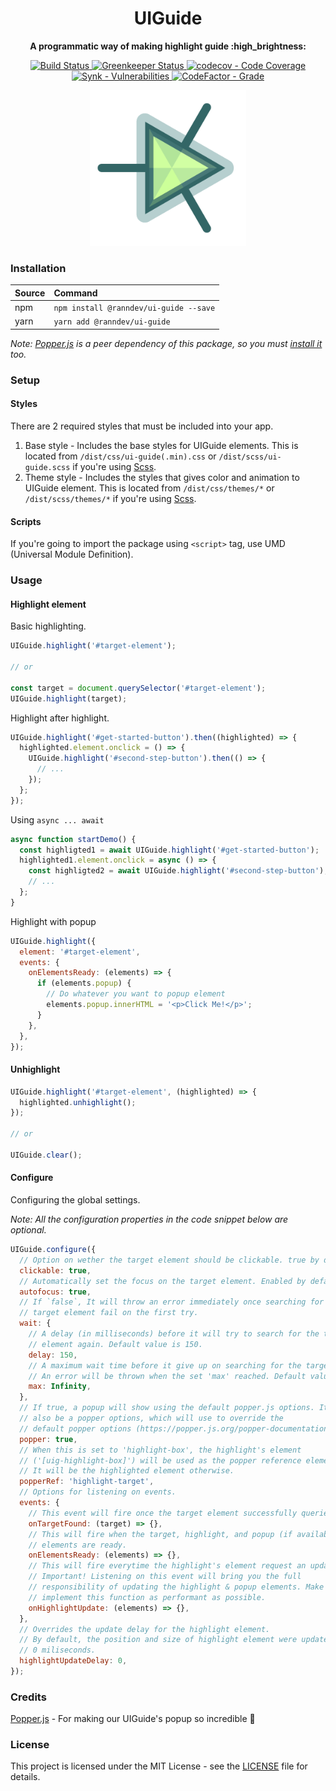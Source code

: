 <h1 align="center">
  <span>UIGuide</span>
</h1>

<p align="center">
  <strong>A programmatic way of making highlight guide :high_brightness:</strong>
</p>

<p align="center">
  <a href="https://github.com/ranndev/ui-guide/actions?query=workflow%3Abuild">
    <img src="https://github.com/ranndev/ui-guide/workflows/build/badge.svg?branch=master" alt="Build Status">
  </a>
  <a href="https://greenkeeper.io">
    <img src="https://badges.greenkeeper.io/ranndev/ui-guide.svg" alt="Greenkeeper Status">
  </a>
  <a href="https://codecov.io/gh/ranndev/ui-guide">
    <img src="https://codecov.io/gh/ranndev/ui-guide/branch/master/graph/badge.svg" alt="codecov - Code Coverage">
  </a>
  <a href="https://snyk.io/test/github/ranndev/ui-guide">
    <img src="https://img.shields.io/snyk/vulnerabilities/github/ranndev/ui-guide" alt="Synk - Vulnerabilities">
  </a>
  <a href="https://www.codefactor.io/repository/github/ranndev/ui-guide">
    <img src="https://img.shields.io/codefactor/grade/github/ranndev/ui-guide/master" alt="CodeFactor - Grade">
  </a>
</p>

<p align="center">
  <img src="https://raw.githubusercontent.com/ranndev/ui-guide/master/images/logo.png" width="250">
</p>

### Installation

| Source | Command                                |
| :----- | :------------------------------------- |
| npm    | `npm install @ranndev/ui-guide --save` |
| yarn   | `yarn add @ranndev/ui-guide`           |

_Note: [Popper.js](https://github.com/FezVrasta/popper.js) is a peer dependency of this package, so you must [install it](https://github.com/FezVrasta/popper.js#installation) too._

### Setup

#### Styles

There are 2 required styles that must be included into your app.

1. Base style - Includes the base styles for UIGuide elements. This is located from `/dist/css/ui-guide(.min).css` or `/dist/scss/ui-guide.scss` if you're using [Scss](https://sass-lang.com/).
2. Theme style - Includes the styles that gives color and animation to UIGuide element. This is located from `/dist/css/themes/*` or `/dist/scss/themes/*` if you're using [Scss](https://sass-lang.com/).

#### Scripts

If you're going to import the package using `<script>` tag, use UMD (Universal Module Definition).

### Usage

#### Highlight element

Basic highlighting.

```javascript
UIGuide.highlight('#target-element');

// or

const target = document.querySelector('#target-element');
UIGuide.highlight(target);
```

Highlight after highlight.

```javascript
UIGuide.highlight('#get-started-button').then((highlighted) => {
  highlighted.element.onclick = () => {
    UIGuide.highlight('#second-step-button').then(() => {
      // ...
    });
  };
});
```

Using `async ... await`

```javascript
async function startDemo() {
  const highligted1 = await UIGuide.highlight('#get-started-button');
  highlighted1.element.onclick = async () => {
    const highligted2 = await UIGuide.highlight('#second-step-button');
    // ...
  };
}
```

Highlight with popup

```javascript
UIGuide.highlight({
  element: '#target-element',
  events: {
    onElementsReady: (elements) => {
      if (elements.popup) {
        // Do whatever you want to popup element
        elements.popup.innerHTML = '<p>Click Me!</p>';
      }
    },
  },
});
```

#### Unhighlight

```javascript
UIGuide.highlight('#target-element', (highlighted) => {
  highlighted.unhighlight();
});

// or

UIGuide.clear();
```

#### Configure

Configuring the global settings.

_Note: All the configuration properties in the code snippet below are optional._

```javascript
UIGuide.configure({
  // Option on wether the target element should be clickable. true by default.
  clickable: true,
  // Automatically set the focus on the target element. Enabled by default.
  autofocus: true,
  // If `false`, It will throw an error immediately once searching for the
  // target element fail on the first try.
  wait: {
    // A delay (in milliseconds) before it will try to search for the target
    // element again. Default value is 150.
    delay: 150,
    // A maximum wait time before it give up on searching for the target element.
    // An error will be thrown when the set 'max' reached. Default value is Infinity
    max: Infinity,
  },
  // If true, a popup will show using the default popper.js options. It can
  // also be a popper options, which will use to override the
  // default popper options (https://popper.js.org/popper-documentation.html#Popper.Defaults).
  popper: true,
  // When this is set to 'highlight-box', the highlight's element
  // ('[uig-highlight-box]') will be used as the popper reference element.
  // It will be the highlighted element otherwise.
  popperRef: 'highlight-target',
  // Options for listening on events.
  events: {
    // This event will fire once the target element successfully queried.
    onTargetFound: (target) => {},
    // This will fire when the target, highlight, and popup (if available)
    // elements are ready.
    onElementsReady: (elements) => {},
    // This will fire everytime the highlight's element request an update.
    // Important! Listening on this event will bring you the full
    // responsibility of updating the highlight & popup elements. Make sure to
    // implement this function as performant as possible.
    onHighlightUpdate: (elements) => {},
  },
  // Overrides the update delay for the highlight element.
  // By default, the position and size of highlight element were updated every
  // 0 miliseconds.
  highlightUpdateDelay: 0,
});
```

### Credits

[Popper.js](https://github.com/FezVrasta/popper.js) - For making our UIGuide's popup so incredible :tada:

### License

This project is licensed under the MIT License - see the [LICENSE](LICENSE) file for details.
